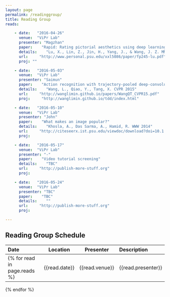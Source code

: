 ```yaml
---
layout: page
permalink: /readinggroup/
title: Reading Group
reads:

    - date:   "2016-04-26"
      venue:  "ViPr Lab"
      presenter: "Magzhan"
      paper:    "Rapid: Rating pictorial aesthetics using deep learning"
      details:    "Lu, X., Lin, Z., Jin, H., Yang, J., & Wang, J. Z. MM 2014"
      url:     "http://www.personal.psu.edu/xxl5086/paper/fp245-lu.pdf"
      proj: ""    

    - date:   "2016-05-03"
      venue:  "ViPr Lab"
      presenter: "Saimun"
      paper:    "Action recognition with trajectory-pooled deep-convolutional descriptors"
      details:    "Wang, L., Qiao, Y., Tang, X. CVPR 2015"
      url:     "http://wanglimin.github.io/papers/WangQT_CVPR15.pdf"
      proj:     "http://wanglimin.github.io/tdd/index.html"

    - date:   "2016-05-10"
      venue:  "ViPr Lab"
      presenter: "John"
      paper:    "What makes an image popular?"
      details:    "Khosla, A., Das Sarma, A., Hamid, R. WWW 2014"
      url:     "http://citeseerx.ist.psu.edu/viewdoc/download?doi=10.1.1.464.6890&rep=rep1&type=pdf"
      proj:     

    - date:   "2016-05-17"
      venue:  "ViPr Lab"
      presenter: "-"
      paper:    "Video tutorial screening"
      details:    "TBC"
      url:     "http://publish-more-stuff.org"
      proj:     

    - date:   "2016-05-24"
      venue:  "ViPr Lab"
      presenter: "TBC"
      paper:    "TBC"
      details:    ""
      url:     "http://publish-more-stuff.org"
      proj:     

---
```


## Reading Group Schedule

| Date | Location | Presenter | Description |
|:-|:-:|:-:|:- 
{% for read in page.reads %}| {{read.date}} | {{read.venue}} | {{read.presenter}} | [{{read.paper}}]({{read.url}}){:target="_blank"}<br>{{read.details}}{% if read.proj.size %} <br>[Project site]({{read.proj}}){:target="_blank"} {% endif %} | 
{% endfor %}


